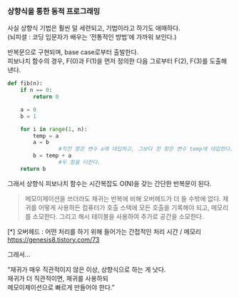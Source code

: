 ### 상향식을 통한 동적 프로그래밍
사실 상향식 기법은 훨씬 덜 세련되고, 기법이라고 하기도 애매하다.  
(뇌피셜 : 코딩 입문자가 배우는 ’전통적인 방법’에 가까워 보인다.)

반복문으로 구현되며, base case로부터 출발한다.  
피보나치 함수의 경우, F(0)과 F(1)을 먼저 정의한 다음 그로부터 F(2), F(3)를 도출해 낸다. 

```python
def fib(n):
	if n == 0:
		return 0

	a = 0
	b = 1

	for i in range(1, n):
		temp = a 
		a = b 
				#직전 항은 변수 a에 대입하고, 그보다 전 항은 변수 temp에 대입한다.
		b = temp + a
				#두 항을 더한다.
	return b
```

그래서 상향식 피보나치 함수는 시간복잡도 O(N)을 갖는 간단한 반복문이 된다.

> 메모이제이션을 쓰더라도 재귀는 반복에 비해 오버헤드가 더 들 수밖에 없다.
재귀를 어떻게 사용하든 컴퓨터가 호출 스택에 모든 호출을 기록해야 되고, 메모리를 소모한다.
그리고 해시 테이블을 사용하여 추가로 공간을 소모한다.


[*] 오버헤드 : 어떤 처리를 하기 위해 들어가는 간접적인 처리 시간 / 메모리  
https://genesis8.tistory.com/73

그래서…

“재귀가 매우 직관적이지 않은 이상, 상향식으로 하는 게 낫다.  
재귀가 더 직관적이면, 재귀를 사용하되   
메모이제이션으로 빠르게 만들어야 한다.”
